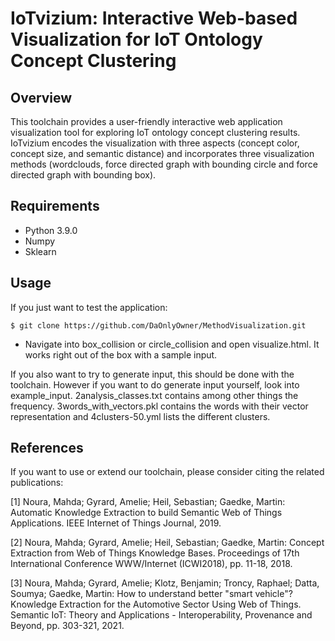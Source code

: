 # IoTvizium: Interactive Web-based Visualization for IoT Ontology Concept Clustering

## Overview
This toolchain provides a user-friendly interactive web application visualization tool for 
exploring IoT ontology concept clustering results.
IoTvizium encodes the visualization with three aspects (concept color, concept size, and semantic distance) and incorporates three visualization methods (wordclouds, force directed graph with bounding circle and force directed graph with bounding box).

## Requirements
- Python 3.9.0
- Numpy
- Sklearn

## Usage
If you just want to test the application:
```console
$ git clone https://github.com/DaOnlyOwner/MethodVisualization.git
```
- Navigate into box_collision or circle_collision and open visualize.html. It works right out of the box with a sample input.

If you also want to try to generate input, this should be done with the toolchain. 
However if you want to do generate input yourself, look into example_input. 2analysis_classes.txt contains among other things the frequency. 3words_with_vectors.pkl contains the words with their vector representation and 4clusters-50.yml lists the different clusters.   


## References
If you want to use or extend our toolchain, please consider citing the related publications:  

[1] Noura, Mahda; Gyrard, Amelie; Heil, Sebastian; Gaedke, Martin: Automatic Knowledge Extraction to build Semantic Web of Things Applications. IEEE Internet of Things Journal, 2019.

[2] Noura, Mahda; Gyrard, Amelie; Heil, Sebastian; Gaedke, Martin: Concept Extraction from Web of Things Knowledge Bases. Proceedings of 17th International Conference WWW/Internet (ICWI2018), pp. 11-18, 2018.

[3] Noura, Mahda; Gyrard, Amelie; Klotz, Benjamin; Troncy, Raphael; Datta, Soumya; Gaedke, Martin: How to understand better "smart vehicle"? Knowledge Extraction for the Automotive Sector Using Web of Things. Semantic IoT: Theory and Applications - Interoperability, Provenance and Beyond, pp. 303-321, 2021.

